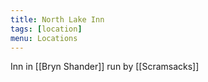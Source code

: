 ```yaml
---
title: North Lake Inn
tags: [location]
menu: Locations
---
```


Inn in [[Bryn Shander]] run by [[Scramsacks]]